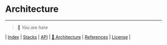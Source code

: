 # Architecture

---
> 📍 *You are here*

| [Index](index) | [Stacks](stacks) | [API](api) | [📍 Architecture](architecture) | [References](references) | [License](https://github.com/LunaCrew/accounts-core/blob/main/LICENSE.md) |
